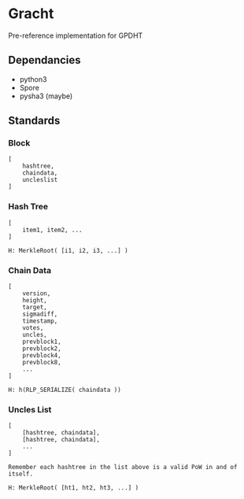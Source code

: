 Gracht
======

Pre-reference implementation for GPDHT


## Dependancies

* python3
* Spore
* pysha3 (maybe)


## Standards

### Block

```
[
	hashtree,
	chaindata,
	uncleslist
]
```

### Hash Tree

```
[
	item1, item2, ...
]

H: MerkleRoot( [i1, i2, i3, ...] )
```

### Chain Data

```
[
	version,
	height,
	target,
	sigmadiff,
	timestamp,
	votes,
	uncles,
	prevblock1,
	prevblock2,
	prevblock4,
	prevblock8,
	...
]

H: h(RLP_SERIALIZE( chaindata ))
```

### Uncles List

```
[
	[hashtree, chaindata],
	[hashtree, chaindata],
	...
]

Remember each hashtree in the list above is a valid PoW in and of itself.

H: MerkleRoot( [ht1, ht2, ht3, ...] )
```
